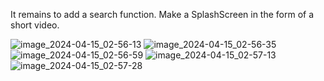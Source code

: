 It remains to add a search function. 
Make a SplashScreen in the form of a short video.


![image_2024-04-15_02-56-13](https://github.com/LexSperanskii/AsianFoodOnlineShop/assets/81870716/d6f7051d-114d-44fb-bec3-0a3778e9a4d5)
![image_2024-04-15_02-56-35](https://github.com/LexSperanskii/AsianFoodOnlineShop/assets/81870716/a1f21a3e-78ed-4bff-9832-cf85d16f40d5)
![image_2024-04-15_02-56-59](https://github.com/LexSperanskii/AsianFoodOnlineShop/assets/81870716/92dd6366-7b6e-432f-a0bc-25d94d5f72f7)
![image_2024-04-15_02-57-13](https://github.com/LexSperanskii/AsianFoodOnlineShop/assets/81870716/9025c284-73c0-4e56-8583-78cada95b3cb)
![image_2024-04-15_02-57-28](https://github.com/LexSperanskii/AsianFoodOnlineShop/assets/81870716/34cf5cd7-b2ff-4736-a208-6cfbac5dfdd4)
